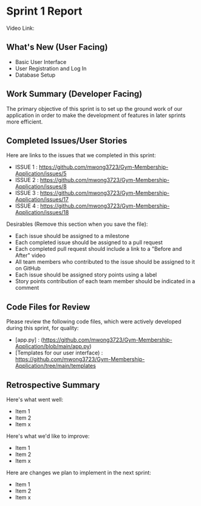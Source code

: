 # Sprint 1 Report 
Video Link: 
## What's New (User Facing)
 * Basic User Interface
 * User Registration and Log In
 * Database Setup

## Work Summary (Developer Facing)
The primary objective of this sprint is to set up the ground work of our application in order to make the development of features in later sprints more efficient. 


## Completed Issues/User Stories
Here are links to the issues that we completed in this sprint:

 * ISSUE 1 : https://github.com/mwong3723/Gym-Membership-Application/issues/5
 * ISSUE 2 : https://github.com/mwong3723/Gym-Membership-Application/issues/8
 * ISSUE 3 : https://github.com/mwong3723/Gym-Membership-Application/issues/17
 * ISSUE 4 : https://github.com/mwong3723/Gym-Membership-Application/issues/18

 Desirables (Remove this section when you save the file):
  * Each issue should be assigned to a milestone
  * Each completed issue should be assigned to a pull request
  * Each completed pull request should include a link to a "Before and After" video
  * All team members who contributed to the issue should be assigned to it on GitHub
  * Each issue should be assigned story points using a label
  * Story points contribution of each team member should be indicated in a comment
 

## Code Files for Review
Please review the following code files, which were actively developed during this sprint, for quality:
 * [app.py] : (https://github.com/mwong3723/Gym-Membership-Application/blob/main/app.py)
 * [Templates for our user interface) : https://github.com/mwong3723/Gym-Membership-Application/tree/main/templates
 
## Retrospective Summary
Here's what went well:
  * Item 1
  * Item 2
  * Item x
 
Here's what we'd like to improve:
   * Item 1
   * Item 2
   * Item x
  
Here are changes we plan to implement in the next sprint:
   * Item 1
   * Item 2
   * Item x
